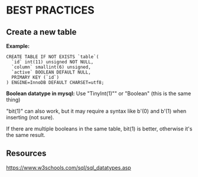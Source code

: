 # BEST PRACTICES

## Create a new table

**Example:**
```
CREATE TABLE IF NOT EXISTS `table`(
  `id` int(11) unsigned NOT NULL,
  `column` smallint(6) unsigned,
  `active` BOOLEAN DEFAULT NULL,
  PRIMARY KEY (`id`)
) ENGINE=InnoDB DEFAULT CHARSET=utf8;
```

**Boolean datatype in mysql:**
Use "TinyInt(1)"" or "Boolean" (this is the same thing)

"bit(1)" can also work, but it may require a syntax like b'(0) and b'(1) when inserting (not sure).

If there are multiple booleans in the same table, bit(1) is better, otherwise it's the same result.


## Resources

https://www.w3schools.com/sql/sql_datatypes.asp
